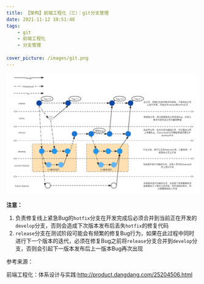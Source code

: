```yaml
---
title: 【架构】前端工程化（三）：git分支管理
date: 2021-11-12 10:51:48
tags:
    - git
    - 前端工程化
    - 分支管理

cover_picture: /images/git.png
---
```


![](/images/git_branch_manage.png)

**注意：**

1.  负责修复线上紧急Bug的```hotfix```分支在开发完成后必须合并到当前正在开发的```develop```分支，否则会造成下次版本发布后丢失```hotfix```的修复代码
2.  ```release```分支在测试阶段可能会有频繁的修复Bug行为，如果在此过程中同时进行下一个版本的迭代，必须在修复Bug之前将```release```分支合并到```develop```分支，否则会引起下一版本发布后上一版本Bug再次出现



参考来源：

前端工程化：体系设计与实践:http://product.dangdang.com/25204506.html


